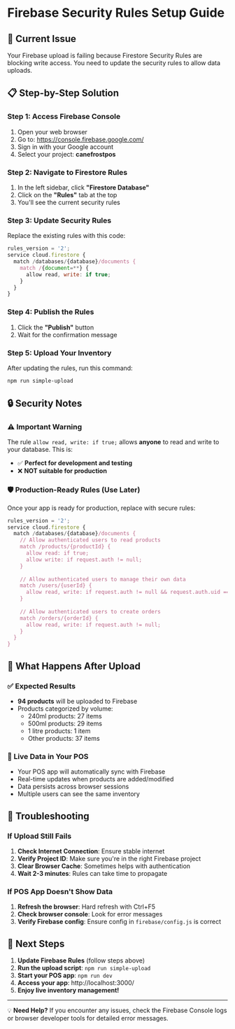 # Firebase Security Rules Setup Guide

## 🚨 Current Issue
Your Firebase upload is failing because Firestore Security Rules are blocking write access. You need to update the security rules to allow data uploads.

## 📋 Step-by-Step Solution

### Step 1: Access Firebase Console
1. Open your web browser
2. Go to: https://console.firebase.google.com/
3. Sign in with your Google account
4. Select your project: **canefrostpos**

### Step 2: Navigate to Firestore Rules
1. In the left sidebar, click **"Firestore Database"**
2. Click on the **"Rules"** tab at the top
3. You'll see the current security rules

### Step 3: Update Security Rules
Replace the existing rules with this code:

```javascript
rules_version = '2';
service cloud.firestore {
  match /databases/{database}/documents {
    match /{document=**} {
      allow read, write: if true;
    }
  }
}
```

### Step 4: Publish the Rules
1. Click the **"Publish"** button
2. Wait for the confirmation message

### Step 5: Upload Your Inventory
After updating the rules, run this command:
```bash
npm run simple-upload
```

## 🔒 Security Notes

### ⚠️ Important Warning
The rule `allow read, write: if true;` allows **anyone** to read and write to your database. This is:
- ✅ **Perfect for development and testing**
- ❌ **NOT suitable for production**

### 🛡️ Production-Ready Rules (Use Later)
Once your app is ready for production, replace with secure rules:

```javascript
rules_version = '2';
service cloud.firestore {
  match /databases/{database}/documents {
    // Allow authenticated users to read products
    match /products/{productId} {
      allow read: if true;
      allow write: if request.auth != null;
    }
    
    // Allow authenticated users to manage their own data
    match /users/{userId} {
      allow read, write: if request.auth != null && request.auth.uid == userId;
    }
    
    // Allow authenticated users to create orders
    match /orders/{orderId} {
      allow read, write: if request.auth != null;
    }
  }
}
```

## 🎯 What Happens After Upload

### ✅ Expected Results
- **94 products** will be uploaded to Firebase
- Products categorized by volume:
  - 240ml products: 27 items
  - 500ml products: 29 items
  - 1 litre products: 1 item
  - Other products: 37 items

### 📱 Live Data in Your POS
- Your POS app will automatically sync with Firebase
- Real-time updates when products are added/modified
- Data persists across browser sessions
- Multiple users can see the same inventory

## 🔧 Troubleshooting

### If Upload Still Fails
1. **Check Internet Connection**: Ensure stable internet
2. **Verify Project ID**: Make sure you're in the right Firebase project
3. **Clear Browser Cache**: Sometimes helps with authentication
4. **Wait 2-3 minutes**: Rules can take time to propagate

### If POS App Doesn't Show Data
1. **Refresh the browser**: Hard refresh with Ctrl+F5
2. **Check browser console**: Look for error messages
3. **Verify Firebase config**: Ensure config in `firebase/config.js` is correct

## 🚀 Next Steps

1. **Update Firebase Rules** (follow steps above)
2. **Run the upload script**: `npm run simple-upload`
3. **Start your POS app**: `npm run dev`
4. **Access your app**: http://localhost:3000/
5. **Enjoy live inventory management!**

---

💡 **Need Help?** If you encounter any issues, check the Firebase Console logs or browser developer tools for detailed error messages.